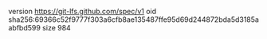 version https://git-lfs.github.com/spec/v1
oid sha256:69366c52f9777f303a6cfb8ae135487ffe95d69d244872bda5d3185aabfbd599
size 984

